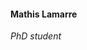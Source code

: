 #### Mathis Lamarre
*PhD student*
<br>
### <a href="mailto:m.lamarre@tu-berlin.de" title="Email"><i class="fa-solid fa-envelope"></i></a> <a href="https://twitter.com/mathislmrr" title="X"><i class="fa-brands fa-x-twitter"></i></a> <a href="https://www.linkedin.com/in/mathis-lamarre/" title="LinkedIn"><i class="fa-brands fa-linkedin"></i></a> <a href="https://scholar.google.com/citations?user=uQ-FSzQAAAAJ&hl=en" title="Google Scholar"><i class="ai ai-google-scholar"></i></a>
